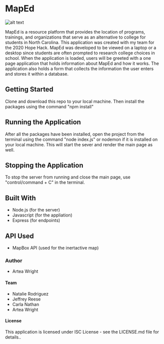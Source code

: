 # MapEd

![alt text](https://images.unsplash.com/photo-1522202176988-66273c2fd55f?ixlib=rb-1.2.1&ixid=MXwxMjA3fDB8MHxwaG90by1wYWdlfHx8fGVufDB8fHw%3D&auto=format&fit=crop&w=1351&q=80 "MapEd Alternative Based Learning")

MapEd is a resource platform that provides the location of programs, trainings, and organizations that serve as an alternative to college for students in North Carolina. This application was created with my team for the 2020 Hope Hack. MapEd was developed to be viewed on a laptop or a desktop since students are often prompted to research college choices in school. When the application is loaded, users will be greeted with a one page application that holds information about MapEd and how it works. The application also holds a form that collects the information the user enters and stores it within a database. 


## Getting Started

Clone and download this repo to your local machine. Then install the packages using the command "npm install" 

## Running the Application 

After all the packages have been installed, open the project from the terminal using the command "node index.js" or nodemon if it is installed on your local machine. This will start the sever and render the main page as well. 

## Stopping the Application 

To stop the server from running and close the main page, use "control/command + C" in the terminal.

## Built With 

* Node.js (for the server) 
* Javascript (for the appliation) 
* Express (for endpoints) 

## API Used

* MapBox API (used for the inertactive map)

### Author 

* Artea Wright 

#### Team 

* Natalie Rodriguez
* Jeffrey Reese 
* Carla Nathan 
* Artea Wright

#### License 

This application is licensed under ISC License - see the LICENSE.md file for details..
